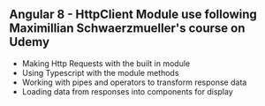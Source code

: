 ## Angular 8 - HttpClient Module use following Maximillian Schwaerzmueller's course on Udemy

- Making Http Requests with the built in module
- Using Typescript with the module methods
- Working with pipes and operators to transform response data
- Loading data from responses into components for display
